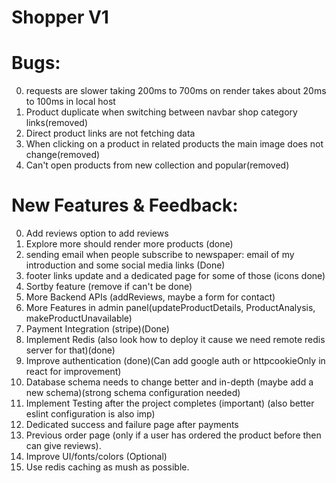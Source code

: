 ﻿# Shopper V1

# Bugs: 
0. requests are slower taking 200ms to 700ms on render takes about 20ms to 100ms in local host
1. Product duplicate when switching between navbar shop category links(removed)
2. Direct product links are not fetching data
3. When clicking on a product in related products the main image does not change(removed)
4. Can't open products from new collection and popular(removed)
# New Features & Feedback: 
0. Add reviews option to add reviews
1. Explore more should render more products (done)
2. sending email when people subscribe to newspaper: email of my introduction and some social media links (Done)
3. footer links update and a dedicated page for some of those (icons done)
4. Sortby feature (remove if can't be done)
5. More Backend APIs (addReviews, maybe a form for contact)
6. More Features in admin panel(updateProductDetails, ProductAnalysis, makeProductUnavailable)
7. Payment Integration (stripe)(Done)
8. Implement Redis (also look how to deploy it cause we need remote redis server for that)(done)
9. Improve authentication (done)(Can add google auth or httpcookieOnly in react for improvement)
10. Database schema needs to change better and in-depth (maybe add a new schema)(strong schema configuration needed)
11. Implement Testing after the project completes (important) (also better eslint configuration is also imp)
12. Dedicated success and failure page after payments
13. Previous order page (only if a user has ordered the product before then can give reviews).
14. Improve UI/fonts/colors (Optional)
15. Use redis caching as mush as possible.
